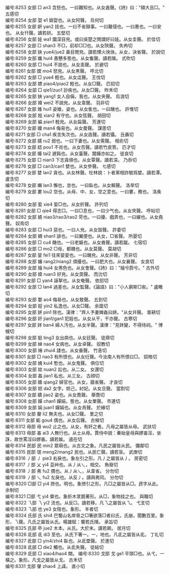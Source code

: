 <!-- { "loadSidebar": true } -->
编号:8253   女部   □   an3   含怒也。一曰難知也。从女酓聲。《詩》曰："碩大且□。"   五感切  
编号:8254   女部   娿   e1   媕娿也。从女阿聲。   烏何切  
编号:8255   女部   姸   yan2   技也。一曰不省録事。一曰難侵也。一曰惠也。一曰安也。 从女幵聲。讀若研。   五堅切  
编号:8256   女部   娃   wa1   圜深目皃。或曰吳楚之閒謂好曰娃。从女圭聲。   於佳切  
编号:8257   女部   □   shan3   不□，前却□□也。从女陝聲。   失冉切  
编号:8258   女部   妜   yue4/jue2   鼻目閒皃。讀若煙火炔炔。从女，決省聲。   於說切  
编号:8259   女部   孈   hui4   愚戇多態也。从女巂聲。讀若隓。   式吹切  
编号:8260   女部   □   hui4   不說也。从女恚聲。   於避切  
编号:8261   女部   嫼   mo4   怒皃。从女黑聲。   呼北切  
编号:8262   女部   □   yue4   輕也。从女戉聲。   王伐切  
编号:8263   女部   嫖   piao4/piao2   輕也。从女□聲。   匹招切  
编号:8264   女部   □   qie1/zuo1   訬疾也。从女□聲。   昨禾切  
编号:8265   女部   姎   yang1   女人自偁，我也。从女央聲。   烏浪切  
编号:8266   女部   媁   wei2   不說皃。从女韋聲。   羽非切  
编号:8267   女部   婎   hui1   姿婎，姿也。从女隹也。一曰醜也。   許惟切  
编号:8268   女部   娹   xian2   有守也。从女弦聲。   胡田切  
编号:8269   女部   媥   pian1   輕皃。从女扁聲。   芳連切  
编号:8270   女部   嫚   man4   侮易也。从女曼聲。   謀患切  
编号:8271   女部   □   cha1   疾言失次也。从女臿聲。讀若懾。   丑聶切  
编号:8272   女部   嬬   ru2   弱也。一曰下妻也。从女需聲。   相俞切  
编号:8273   女部   娝   pou1   不肖也。从女否聲。讀若竹皮箁。   匹才切  
编号:8274   女部   嬯   tai2   遟鈍也。从女臺聲。闒嬯亦如之。   徒哀切  
编号:8275   女部   □   nian3   下志貪頑也。从女覃聲。讀若深。   乃忝切  
编号:8276   女部   □   can3/can1   婪也。从女參聲。   七感切  
编号:8277   女部   婪   lan2   貪也。从女林聲。杜林說：卜者黨相詐驗爲婪。讀若潭。   盧含切  
编号:8278   女部   嬾   lan3   懈也，怠也。一曰臥也。从女賴聲。   洛旱切  
编号:8279   女部   婁   lou2   空也。从母、中、女，空之意也。一曰婁，務也。   洛矦切  
编号:8280   女部   娎   xie4   娎□也。从女折聲。   許列切  
编号:8281   女部   □   qie4   得志□。一曰□息也，一曰少气也。从女夾聲。   呼帖切  
编号:8282   女部   嬈   niao3/rao3/rao2   苛也。一曰擾、戲弄也，一曰嬥也。从女堯聲。   奴鳥切  
编号:8283   女部   □   hui3   惡也。一曰人皃。从女毀聲。   許委切  
编号:8284   女部   姍   shan1   誹也。一曰翼便也。从女，□省聲。   所晏切  
编号:8285   女部   □   cu4   醜也。一曰老嫗也。从女酋聲。讀若蹴。   七宿切  
编号:8286   女部   □   mo2   □母，都醜也。从女莫聲。   莫胡切  
编号:8287   女部   婓   fei1   往來婓婓也。一曰醜皃。从女非聲。   芳非切  
编号:8288   女部   孃   rang2/niang2   煩擾也。一曰肥大也。从女襄聲。   女良切  
编号:8289   女部   嬒   hui4   女黑色也。从女會聲。《詩》曰："嬒兮蔚兮。"   古外切  
编号:8290   女部   媆   ruan3   好皃。从女耎聲。   而沇切  
编号:8291   女部   □   yan4   誣挐也。从女奄聲。   依劎切  
编号:8292   女部   □   lan4   過差也。从女監聲。《論語》曰："小人窮斯□矣。"   盧瞰切  
编号:8293   女部   嫯   ao4   侮易也。从女敖聲。   五到切  
编号:8294   女部   婬   yin2   私逸也。从女□聲。   余箴切  
编号:8295   女部   姘   pin1   除也。漢律："齊人予妻婢姦曰姘。"从女幷聲。   普耕切  
编号:8296   女部   奸   jian1/gan1   犯婬也。从女从干，干亦聲。   古寒切  
编号:8297   女部   姅   ban4   婦人汚也。从女半聲。漢律："見姅變，不得侍祠。"   博幔切  
编号:8298   女部   娗   ting3   女出病也。从女廷聲。   徒鼎切  
编号:8299   女部   婥   nao4   女病也。从女卓聲。   奴教切  
编号:8300   女部   娷   zhui4   諉也。从女垂聲。   竹恚切  
编号:8301   女部   □   nao3   有所恨也。从女纴聲。今汝南人有所恨曰□。   奴皓切  
编号:8302   女部   媿   kui4   慙也。从女鬼聲。   俱位切  
编号:8303   女部   奻   nuan2   訟也。从二女。   女還切  
编号:8304   女部   姦   jian1   私也。从三女。   古顔切  
编号:8305   女部   嬙   qiang2   婦官也。从女，牆省聲。   才良切  
编号:8306   女部   妲   da2   女字。妲己，紂妃。从女旦聲。   當割切  
编号:8307   女部   嬌   jiao2   姿也。从女喬聲。   舉喬切  
编号:8308   女部   嬋   chan1   嬋娟，態也。从女單聲。   市連切  
编号:8309   女部   娟   juan1   嬋娟也。从女肙聲。   於緣切  
编号:8310   女部   嫠   li2   無夫也。从女□聲。   里之切  
编号:8311   女部   姤   gou4   偶也。从女后聲。   古候切  
编号:8312   毋部   毋   wu2   止之也。从女，有奸之者。凡毋之屬皆从毋。   武扶切  
编号:8313   毋部   毐   ai3   人無行也。从士从毋。賈侍中說：秦始皇母與嫪毐淫，坐誅，故世罵淫曰嫪毐。讀若娭。   遏在切  
编号:8314   民部   民   min2   眾萌也。从古文之象。凡民之屬皆从民。   彌鄰切  
编号:8315   民部   氓   meng2/mang2   民也。从民亡聲。讀若盲。   武庚切  
编号:8316   丿部   丿   pie3   右戾也。象左引之形。凡丿之屬皆从丿。   房密切  
编号:8317   丿部   乂   yi4   芟艸也。从丿从乀，相交。   魚廢切  
编号:8318   丿部   弗   fu2   撟也。从丿从乀，从韋省。   分勿切  
编号:8319   丿部   乀   fu2   左戾也。从反丿。讀與弗同。   分勿切  
编号:8320   □部   □   yi4   抴也。明也。象抴引之形。凡□之屬皆从□。虒字从此。   余制切  
编号:8321   □部   弋   yi4   橜也。象折木衺銳著形。从□，象物挂之也。   與職切  
编号:8322   乁部   乁   yi2   流也。从反□。讀若移。凡乁之屬皆从乁。   弋支切  
编号:8323   乁部   也   ye3   女陰也。象形。   羊者切  
编号:8324   氏部   氏   shi4   巴蜀山名岸脅之□箸欲落□者曰氏，氏崩，聞數百里。象形，乁聲。凡氏之屬皆从氏。楊雄賦：響若氏隤。   承旨切  
编号:8325   氏部   氒   jue2   木本。从氏。大於末。讀若厥。   居月切  
编号:8326   氐部   氐   di3   至也。从氏下箸一。一，地也。凡氐之屬皆从氐。   丁礼切  
编号:8327   氐部   □   yin4/zhi4   臥也。从氐垔聲。   於進切  
编号:8328   氐部   □   die2   觸也。从氐失聲。   徒結切  
编号:8329   氐部   □   xiao4/hao4   闕。
编号:8330   戈部   戈   ge1   平頭□也。从弋，一橫之。象形。凡戈之屬皆从戈。   古禾切  
编号:8331   戈部   肈   zhao4   上諱。   直小切  

